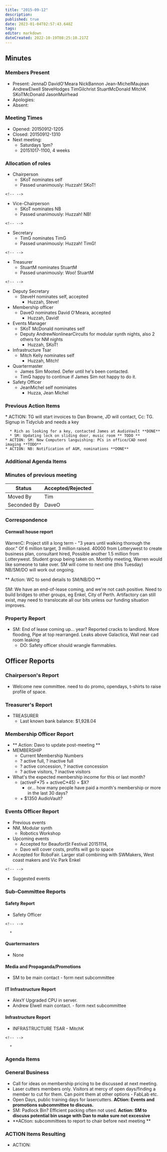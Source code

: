```yaml
---
title: "2015-09-12"
description: 
published: true
date: 2023-01-04T02:57:43.648Z
tags: 
editor: markdown
dateCreated: 2022-10-19T08:25:10.217Z
---
```


## Minutes

### Members Present

-   Present: JennaD DavidO'Meara NickBannon Jean-MichelMaujean AndrewElwell SteveHodges TimGilchrist StuartMcDonald MitchK SKoTMcDonald JasonMuirhead
-   Apologies:
-   Absent:

### Meeting Times

-   Opened: 20150912-1205
-   Closed: 20150912-1310
-   Next meeting:
    -   Saturdays 1pm?
    -   20151017-1100, 4 weeks

### Allocation of roles

-   Chairperson
    -   SKoT nominates self
    -   Passed unanimously: Huzzah! SKoT!

```{=html}
<!-- -->
```
-   Vice-Chairperson
    -   SKoT nominates NB
    -   Passed unanimously: Huzzah! NB!

```{=html}
<!-- -->
```
-   Secretary
    -   TimG nominates TimG
    -   Passed unanimously: Huzzah! TimG!

```{=html}
<!-- -->
```
-   Treasurer
    -   StuartM nominates StuartM
    -   Passed unanimously: Woo! StuartM

```{=html}
<!-- -->
```
-   Deputy Secretary
    -   SteveH nominates self, accepted
        -   Huzzah, Steve!
-   Membership officer
    -   DaveO nominates David O'Meara, accepted
        -   Huzzah, David!
-   Events Manager
    -   SKoT McDonald nominates self
    -   Deputy AndrewNonlinearCircults for modular synth nights, also 2 others for NM nights
        -   Huzzah, SKoT!
-   Infrastructure Tsar
    -   Mitch Kelly nominates self
        -   Huzzah, Mitch!
-   Quartermaster
    -   James Sim Mooted. Defer until he's been contacted.
    -   TimG happy to continue if James Sim not happy to do it.
-   Safety Officer
    -   JeanMichel self nominiates
        -   Huzza, Jean Michel

### Previous Action Items

\* ACTION: TG will start invoices to Dan Browne, JD will contact, Cc: TG. Signup in Tidyclub and needs a key

      * Rich as looking for a key, contacted James at AudioVault **DONE**
      * SM: Updating lock on sliding door, music room ** TODO **
    * ACTION: SM: New Computers languishing: PCs in office/CAD need imaging **TODO**
    * ACTION: NB: Notification of AGM, nominations **DONE**

### Additional Agenda Items

### Minutes of previous meeting

| Status      | Accepted/Rejected |
|-------------|-------------------|
| Moved By    | Tim               |
| Seconded By | DaveO             |

### Correspondence

#### Cornwall house report

WarrenC: Project still a long term - "3 years until walking thorough the door." Of 6 million target, 3 million raised. 40000 from Lotterywest to create business plan, consultant hired, Possible another 1.5 million from Lotterywest. Student group being taken on. Monthly meeting, Warren would like someone to take over. SM will come to next one (this Tuesday) NB/SM/DO will work out ongoing.

\*\* Action: WC to send details to SM/NB/DO \*\*

SM: We have an end-of-lease coming, and we're not cash positive. Need to build bridges to other groups, eg Enkel, City of Perth. Artifactory can still exist, may need to translocate all our bits unless our funding situation improves.

### Property Report

-   SM: End of lease coming up... year? Reported cracks to landlord. More flooding, Pipe at top rearranged. Leaks above Galactica, Wall near cad room leaking
    -   DO: Safety officer should wrangle flammables.

## Officer Reports

### Chairperson's Report

-   Welcome new committee. need to do promo, opendays, t-shirts to raise profile of space.

### Treasurer's Report

-   TREASURER
    -   Last known bank balance: \$1,928.04

### Membership Officer Report

-   \*\* Action: Davo to update post-meeting \*\*
-   MEMBERSHIP
    -   Current Membership Numbers
    -   ? active full, ? inactive full
    -   ? active concession, ? inactive concession
    -   ? active visitors, ? inactive visitors
-   What's the expected membership income for this or last month?
    -   (activeF\*75 + activeC\*45) = \$X?
        -   or... how many people have paid a month's membership or more in the last 30 days?
    -   \+ \$1350 AudioVault?

### Events Officer Report

-   Previous events
-   NM, Modular synth
    -   Robotics Workshop
-   Upcoming events
    -   Accepted for BeaufortSt Festival 20151114,
    -   Davo will cover costs, profits will go to space
-   Accepted for RoboFair. Larger stall combining with SWMakers, West coast makers and Vic Park Enkel

```{=html}
<!-- -->
```
-   Suggested events

### Sub-Committee Reports

#### Safety Report

-   Safety Officer

```{=html}
<!-- -->
```
      * 

#### Quartermasters

-   None

#### Media and Propaganda/Promotions

-   SM to be main contact - form next subcommittee

#### IT Infrastructure Report

-   AlexY Upgraded CPU in server.
-   Andrew Elwell main contact. - form next subcommittee

#### Infrastructure Report

-   INFRASTRUCTURE TSAR - MitchK

```{=html}
<!-- -->
```
      * 

### Agenda Items

### General Business

-   Call for ideas on membership pricing to be discussed at next meeting.
-   Laser cutters members only. Visitors at mercy of open days/finding a member to cut for them. Can point them at other options - FabLab etc.
-    Open Days, public training days for lasercutters. **ACtion: Events and promotions subcommittee to discuss.**
-   SM: Padlock Bin? Efficient packing often not used. **Action: SM to discuss potential bin usage with Dan to make sure not excessive**
-   \*\*ACtion: subcommittees to report to chair before next meeting \*\*

### ACTION Items Resulting

-   ACTION:
